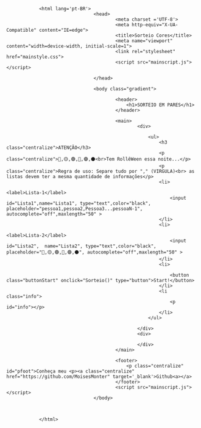 <!DOCTYPE html>
                <html lang='pt-BR'>
                                    <head>
                                            <meta charset ='UTF-8'>
                                            <meta http-equiv="X-UA-Compatible" content="IE=edge">
                                            <title>Sorteio Cores</title>
                                            <meta name="viewport" content="width=device-width, initial-scale=1">
                                            <link rel="stylesheet" href="mainstyle.css">
                                            <script src="mainscript.js"></script>
                                            
                                    </head>

                                    <body class="gradient">

                                            <header>
                                                <h1>SORTEIO EM PARES</h1>
                                            </header>

                                            <main>
                                                    <div>

                                                        <ul>
                                                            <h3 class="centralize">ATENÇÃO</h3>
                                                            <p class="centralize">🔴,🟡,🟢,🔵,🟣,⚫<br>Tem RollêWeen essa noite...</p>
                                                            <p class="centralize">Regra de uso: Separe tudo por "," (VIRGULA)<br> as listas devem ter a mesma quantidade de informações</p>                                   
                                                            <li>
                                                                <label>Lista-1</label>
                                                                <input id="Lista1",name="Lista1", type="text",color="black", placeholder="pessoa1,pessoa2,Pessoa3...pessoaN-1",  autocomplete="off",maxlength="50" >
                                                            </li>
                                                            <li>
                                                                <label>Lista-2</label>
                                                                <input id="Lista2",  name="Lista2", type="text",color="black", placeholder="🔴,🟡,🟢,🔵,🟣,⚫", autocomplete="off",maxlength="50" >
                                                            </li>
                                                            <li>

                                                                <button class="buttonStart" onclick="Sorteio()" type="button">Start!</button>
                                                            </li>
                                                            <li class="info">
                                                                <p id="info"></p>
                                                            </li>
                                                        </ul>

                                                    </div>
                                                    <div>
                                                        
                                                    </div>
                                            </main>

                                            <footer>
                                                <p class="centralize" id="pfoot">Conheça meu <p><a class="centralize" href="https://github.com/MoisesMonter" target='_blank'>Github<a></a>
                                            </footer>
                                            <script src="mainscript.js"></script>
                                    </body>



                </html>
